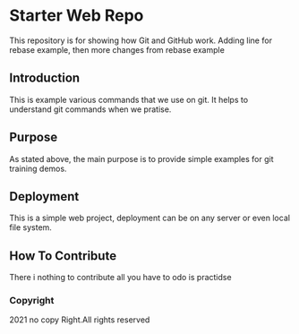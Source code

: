 # Starter Web Repo

This repository is for showing how Git and GitHub work.
Adding line for rebase example, then more changes from rebase example

## Introduction
This is example various commands that we use on git.
It helps to understand git commands when we pratise.
## Purpose
As stated above, the main purpose is to provide simple examples for git training demos.

## Deployment
This is a simple web project, deployment can be on any server or even local file system.

## How To Contribute
There i nothing to contribute all you have to odo is practidse

### Copyright
2021 no copy Right.All rights reserved